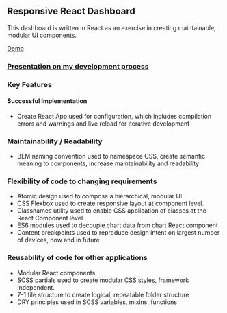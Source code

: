## Responsive React Dashboard

This dashboard is written in React as an exercise in creating maintainable, modular UI components. 

[Demo](http://dashboardm.surge.sh/)

###  [Presentation on my development process](https://docs.google.com/presentation/d/e/2PACX-1vTp_DVyPAzO0Y6e9qGpYBlQxZc8hktadwY2_5D9hCH14IOyekXlb9y-gma5fohTv_1X7nBiBM0oJPX1/pub?start=false&loop=false&delayms=3000)

### Key Features

#### Successful Implementation 
- Create React App used for configuration, which includes compilation errors and warnings and live reload for iterative development

### Maintainability / Readability
- BEM naming convention used to namespace CSS, create semantic meaning to components, increase maintainability and readability

### Flexibility of code to changing requirements
- Atomic design used to compose a hierarchical, modular UI
- CSS Flexbox used to create responsive layout at component level. 
- Classnames utility used to enable CSS application of classes at the React Component level
- ES6 modules used to decouple chart data from chart React component
- Content breakpoints used to reproduce design intent on largest number of devices, now and in future


### Reusability of code for other applications
- Modular React components
- SCSS partials used to create modular CSS styles, framework independent.  
- 7-1 file structure to create logical, repeatable folder structure
- DRY principles used in SCSS variables, mixins, functions






